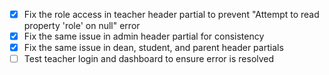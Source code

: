- [x] Fix the role access in teacher header partial to prevent "Attempt to read property 'role' on null" error
- [x] Fix the same issue in admin header partial for consistency
- [x] Fix the same issue in dean, student, and parent header partials
- [ ] Test teacher login and dashboard to ensure error is resolved

